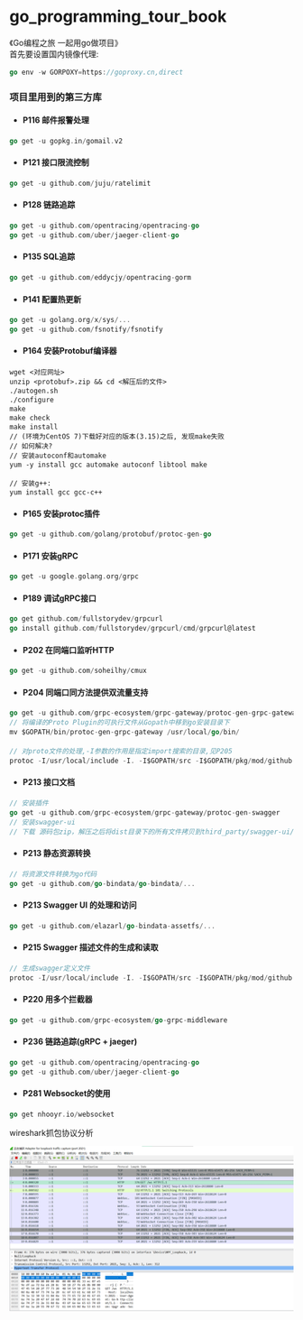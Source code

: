 # go_programming_tour_book

《Go编程之旅 一起用go做项目》<br>
首先要设置国内镜像代理:
```go
go env -w GORPOXY=https://goproxy.cn,direct
```

### 项目里用到的第三方库

- #### P116 邮件报警处理
```go
go get -u gopkg.in/gomail.v2
```
- #### P121 接口限流控制
```go
go get -u github.com/juju/ratelimit
```

- #### P128 链路追踪
```go
go get -u github.com/opentracing/opentracing-go
go get -u github.com/uber/jaeger-client-go
```

- #### P135 SQL追踪
```go
go get -u github.com/eddycjy/opentracing-gorm
```

- #### P141 配置热更新
```go
go get -u golang.org/x/sys/...
go get -u github.com/fsnotify/fsnotify
```

- #### P164 安装Protobuf编译器
```shell script
wget <对应网址>
unzip <protobuf>.zip && cd <解压后的文件>
./autogen.sh
./configure
make
make check
make install
// (环境为CentOS 7)下载好对应的版本(3.15)之后, 发现make失败
// 如何解决?
// 安装autoconf和automake
yum -y install gcc automake autoconf libtool make

// 安装g++:
yum install gcc gcc-c++
```

- #### P165 安装protoc插件
```go
go get -u github.com/golang/protobuf/protoc-gen-go
``` 

- #### P171 安装gRPC
```go
go get -u google.golang.org/grpc
```

- #### P189 调试gRPC接口
```go
go get github.com/fullstorydev/grpcurl
go install github.com/fullstorydev/grpcurl/cmd/grpcurl@latest
```

- #### P202 在同端口监听HTTP
```go
go get -u github.com/soheilhy/cmux
```

- #### P204 同端口同方法提供双流量支持
```go
go get -u github.com/grpc-ecosystem/grpc-gateway/protoc-gen-grpc-gateway
// 将编译的Proto Plugin的可执行文件从Gopath中移到go安装目录下
mv $GOPATH/bin/protoc-gen-grpc-gateway /usr/local/go/bin/

// 对proto文件的处理,-I参数的作用是指定import搜索的目录,见P205
protoc -I/usr/local/include -I. -I$GOPATH/src -I$GOPATH/pkg/mod/github.com/grpc-ecosystem/grpc-gateway@v1.16.0/third_party/googleapis --grpc-gateway_out=logtostderr=true:. ./proto/*.proto

```

- #### P213 接口文档
```go
// 安装插件
go get -u github.com/grpc-ecosystem/grpc-gateway/protoc-gen-swagger
// 安装swagger-ui
// 下载 源码包zip，解压之后将dist目录下的所有文件拷贝到third_party/swagger-ui/下
```

- #### P213 静态资源转换
```go
// 将资源文件转换为go代码
go get -u github.com/go-bindata/go-bindata/...
```

- #### P213 Swagger UI 的处理和访问
```go
go get -u github.com/elazarl/go-bindata-assetfs/...
```

- #### P215 Swagger 描述文件的生成和读取
```go
// 生成swagger定义文件
protoc -I/usr/local/include -I. -I$GOPATH/src -I$GOPATH/pkg/mod/github.com/grpc-ecosystem/grpc-gateway@v1.16.0/third_party/googleapis --swagger_out=logtostderr=true:. ./proto/*.proto
```

- #### P220 用多个拦截器
```go
go get -u github.com/grpc-ecosystem/go-grpc-middleware
```

- #### P236 链路追踪(gRPC + jaeger)
```go
go get -u github.com/opentracing/opentracing-go
go get -u github.com/uber/jaeger-client-go
```

- #### P281 Websocket的使用
```go
go get nhooyr.io/websocket
```
wireshark抓包协议分析<br>
<p align="center">
    <img src="https://github.com/code4EE/go_programming_tour_book/blob/main/20210417181104.png" width="600">
</p>

